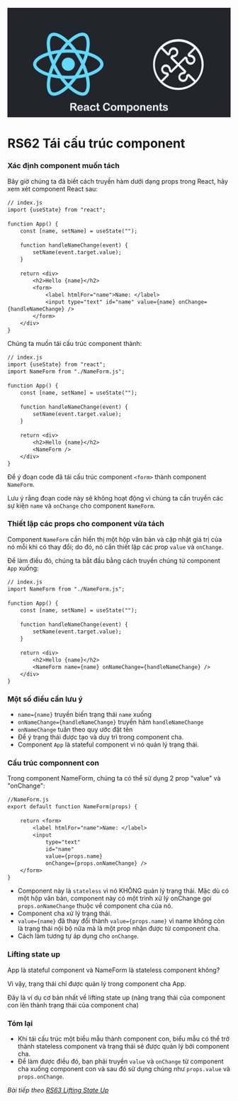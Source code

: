 
![Create-HTML-1](images/components.jpg) 

# RS62 Tái cấu trúc component

### Xác định component muốn tách

Bây giờ chúng ta đã biết cách truyền hàm dưới dạng props trong React, hãy xem xét component React sau:

```
// index.js
import {useState} from "react";

function App() {
    const [name, setName] = useState("");

    function handleNameChange(event) {
        setName(event.target.value);
    }

    return <div>
        <h2>Hello {name}</h2>
        <form>
            <label htmlFor="name">Name: </label>
            <input type="text" id="name" value={name} onChange={handleNameChange} />
        </form>
    </div>
}
```

Chúng ta muốn tái cấu trúc component thành:

```
// index.js
import {useState} from "react";
import NameForm from "./NameForm.js";

function App() {
    const [name, setName] = useState("");

    function handleNameChange(event) {
        setName(event.target.value);
    }

    return <div>
        <h2>Hello {name}</h2>
        <NameForm />
    </div>
}
```

Để ý đoạn code đã tái cấu trúc component `<form>` thành component `NameForm`.

Lưu ý rằng đoạn code này sẽ không hoạt động vì chúng ta cần truyền các sự kiện `name` và `onChange` cho component `NameForm`. 

### Thiết lập các props cho component vừa tách

Component `NameForm` cần hiển thị một hộp văn bản và cập nhật giá trị của nó mỗi khi có thay đổi; do đó, nó cần thiết lập các prop `value` và `onChange`.

Để làm điều đó, chúng ta bắt đầu bằng cách truyền chúng từ component `App` xuống:

```
// index.js
import NameForm from "./NameForm.js";

function App() {
    const [name, setName] = useState("");

    function handleNameChange(event) {
        setName(event.target.value);
    }

    return <div>
        <h2>Hello {name}</h2>
        <NameForm name={name} onNameChange={handleNameChange} />
    </div>
}
```

### Một số điều cần lưu ý

- `name={name}` truyền biến trạng thái `name` xuống
- `onNameChange={handleNameChange}` truyền hàm `handleNameChange` 
- `onNameChange` tuân theo quy ước đặt tên 
- Để ý trạng thái được tạo và duy trì trong component cha.
- Component `App` là stateful component vì nó quản lý trạng thái.

### Cấu trúc componnent con

Trong component NameForm, chúng ta có thể sử dụng 2 prop "value" và "onChange":

```
//NameForm.js
export default function NameForm(props) {

    return <form>
        <label htmlFor="name">Name: </label>
        <input 
            type="text" 
            id="name" 
            value={props.name} 
            onChange={props.onNameChange} />
    </form>
}
```
- Component này là `stateless` vì nó KHÔNG quản lý trạng thái. Mặc dù có một hộp văn bản, component này có một trình xử lý onChange gọi `props.onNameChange` thuộc về component cha của nó.
- Component cha xử lý trạng thái.
- `value={name}` đã thay đổi thành `value={props.name}` vì name không còn là trạng thái nội bộ nữa mà là một prop nhận được từ component cha.
- Cách làm tương tự áp dụng cho `onChange`.

### Lifting state up

App là stateful component và NameForm là stateless component không?

Vì vậy, trạng thái chỉ được quản lý trong component cha App.

Đây là ví dụ cơ bản nhất về lifting state up (nâng trạng thái của component con lên thành trạng thái của component cha)

### Tóm lại

- Khi tái cấu trúc một biểu mẫu thành component con, biểu mẫu có thể trở thành stateless component và trạng thái sẽ được quản lý bởi component cha.
- Để làm được điều đó, bạn phải truyền `value` và `onChange` từ component cha xuống component con và sau đó sử dụng chúng như `props.value` và `props.onChange`.

*Bài tiếp theo [RS63 Lifting State Up](/lesson/session/session_063_lifting_state_up.md)*